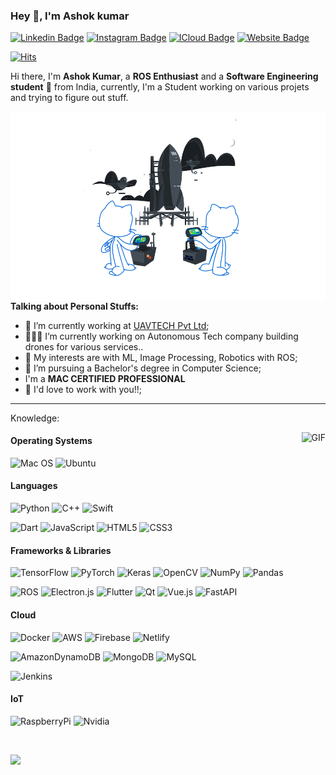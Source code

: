 ### Hey 👋, I'm Ashok kumar

[![Linkedin Badge](https://img.shields.io/badge/-ashok_kumar-blue?style=flat-square&logo=Linkedin&logoColor=white&link=https://www.linkedin.com/in/ashok--kumar/)](https://www.linkedin.com/in/ashok--kumar/)
[![Instagram Badge](https://img.shields.io/badge/-ashok_kumar-purple?style=flat-square&logo=instagram&logoColor=white&link=https://www.instagram.com/regatte00/)](https://www.instagram.com/regatte00/)
[![ICloud Badge](https://img.shields.io/badge/-ashok.kumarj@icloud.com-gray?style=flat-square&logo=apple&logoColor=white&link=mailto:ashok.kumarj@icloud.com)](mailto:ashok.kumarj@icloud.com)
[![Website Badge](https://img.shields.io/badge/-JASHOKKUMAR.TECH-black?style=flat-square)](https://jashokkumar.tech)

[![Hits](https://hits.seeyoufarm.com/api/count/incr/badge.svg?url=https%3A%2F%2Fgithub.com%2FREGATTE&count_bg=%23000000&title_bg=%23FF5454&icon=coderwall.svg&icon_color=%23E7E7E7&title=hits&edge_flat=true)](https://hits.seeyoufarm.com)
<br />

Hi there, I'm **Ashok Kumar**, a **ROS Enthusiast** and a **Software Engineering student** 🚀 from India, currently, I'm a Student working on various projets and trying to figure out stuff.

 <img align="right" alt="GIF" src="https://github.com/REGATTE/REGATTE/blob/master/profile-joined-github-dark.svg" />

**Talking about Personal Stuffs:**

- 🌱 I’m currently working at [UAVTECH Pvt Ltd](https://uavtech.ai); 
- 👨🏽‍💻 I’m currently working on Autonomous Tech company building drones for various services..
- 🤔 My interests are with ML, Image Processing, Robotics with ROS;
- 💼 I’m pursuing a Bachelor's degree in Computer Science;
- I'm a **MAC CERTIFIED PROFESSIONAL**
- 💬 I'd love to work with you!!;

_________________________________________________

Knowledge:

<img align="right" alt="GIF" src="https://i.pinimg.com/originals/e4/26/70/e426702edf874b181aced1e2fa5c6cde.gif" />

#### Operating Systems
![Mac OS](https://img.shields.io/badge/mac%20os-000000?style=for-the-badge&logo=macos&logoColor=F0F0F0)
![Ubuntu](https://img.shields.io/badge/Ubuntu-E95420?style=for-the-badge&logo=ubuntu&logoColor=white)

#### Languages
![Python](https://img.shields.io/badge/-Python-black?style=flat-square&logo=Python)
![C++](https://img.shields.io/badge/-C++-00599C?style=flat-square&logo=c)
![Swift](https://img.shields.io/badge/-Swift-orange?style=flat-square&logo=Swift&logoColor=white)

![Dart](https://img.shields.io/badge/dart-%230175C2.svg?style=for-the-badge&logo=dart&logoColor=white)
![JavaScript](https://img.shields.io/badge/-JavaScript-black?style=flat-square&logo=javascript)
![HTML5](https://img.shields.io/badge/-HTML5-E34F26?style=flat-square&logo=html5&logoColor=white)
![CSS3](https://img.shields.io/badge/-CSS3-1572B6?style=flat-square&logo=css3)

#### Frameworks & Libraries
![TensorFlow](https://img.shields.io/badge/-TensorFlow-black?style=flat-square&logo=TensorFlow)
![PyTorch](https://img.shields.io/badge/PyTorch-%23EE4C2C.svg?style=for-the-badge&logo=PyTorch&logoColor=white)
![Keras](https://img.shields.io/badge/-Keras-black?style=flat-square&logo=Keras)
![OpenCV](https://img.shields.io/badge/opencv-%23white.svg?style=for-the-badge&logo=opencv&logoColor=white)
![NumPy](https://img.shields.io/badge/numpy-%23013243.svg?style=for-the-badge&logo=numpy&logoColor=white)
![Pandas](https://img.shields.io/badge/pandas-%23150458.svg?style=for-the-badge&logo=pandas&logoColor=white)

![ROS](https://img.shields.io/badge/ros-%230A0FF9.svg?style=for-the-badge&logo=ros&logoColor=white)
![Electron.js](https://img.shields.io/badge/Electron-191970?style=for-the-badge&logo=Electron&logoColor=white)
![Flutter](https://img.shields.io/badge/-Flutter-blue?style=flat-square&logo=Flutter)
![Qt](https://img.shields.io/badge/Qt-%23217346.svg?style=for-the-badge&logo=Qt&logoColor=white)
![Vue.js](https://img.shields.io/badge/vuejs-%2335495e.svg?style=for-the-badge&logo=vuedotjs&logoColor=%234FC08D)
![FastAPI](https://img.shields.io/badge/FastAPI-005571?style=for-the-badge&logo=fastapi)

#### Cloud
![Docker](https://img.shields.io/badge/-Docker-black?style=flat-square&logo=docker)
![AWS](https://img.shields.io/badge/AWS-%23FF9900.svg?style=for-the-badge&logo=amazon-aws&logoColor=white)
![Firebase](https://img.shields.io/badge/firebase-%23039BE5.svg?style=for-the-badge&logo=firebase)
![Netlify](https://img.shields.io/badge/netlify-%23000000.svg?style=for-the-badge&logo=netlify&logoColor=#00C7B7)

![AmazonDynamoDB](https://img.shields.io/badge/Amazon%20DynamoDB-4053D6?style=for-the-badge&logo=Amazon%20DynamoDB&logoColor=white)
![MongoDB](https://img.shields.io/badge/MongoDB-%234ea94b.svg?style=for-the-badge&logo=mongodb&logoColor=white)
![MySQL](https://img.shields.io/badge/mysql-%2300f.svg?style=for-the-badge&logo=mysql&logoColor=white)

![Jenkins](https://img.shields.io/badge/jenkins-%232C5263.svg?style=for-the-badge&logo=jenkins&logoColor=white)

#### IoT
![RaspberryPi](https://img.shields.io/badge/-RaspberryPi-purple?style=flat-square&logo=Raspberry)
![Nvidia](https://img.shields.io/badge/-Nvidia_Jetson-green?style=flat-square&logo=Nvidia)


<br />

![](https://github-profile-summary-cards.vercel.app/api/cards/profile-details?username=REGATTE&theme=solarized_dark)
